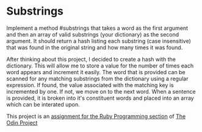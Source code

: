 # Substrings

Implement a method #substrings that takes a word as the first argument and then
an array of valid substrings (your dictionary) as the second argument. It should
return a hash listing each substring (case insensitive) that was found in the
original string and how many times it was found.

After thinking about this project, I decided to create a hash with the
dictionary. This will allow me to store a value for the number of times each
word appears and increment it easily. The word that is provided can be scanned
for any matching substrings from the dictionary using a regular expression. If
found, the value associated with the matching key is incremented by one. If not,
we move on to the next word. When a sentence is provided, it is broken into it's
constituent words and placed into an array which can be interated upon.

This project is an [assignment for the Ruby Programming section](http://www.theodinproject.com/ruby-programming/building-blocks) of [The Odin Project](http://www.theodinproject.com)